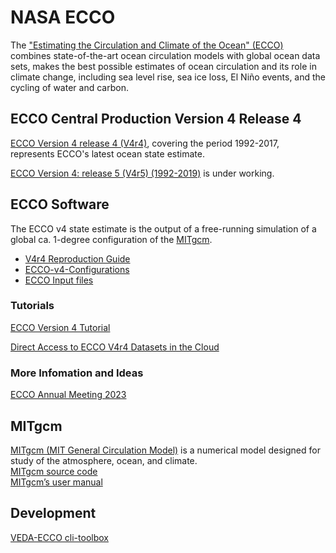 # NASA ECCO
The ["Estimating the Circulation and Climate of the Ocean" (ECCO)](https://ecco-group.org/) combines state-of-the-art ocean circulation models with global ocean data sets, makes the best possible estimates of ocean circulation and its role in climate change, including sea level rise, sea ice loss, El Niño events, and the cycling of water and carbon.

## ECCO Central Production Version 4 Release 4
[ECCO Version 4 release 4 (V4r4)](https://ecco-group.org/products-ECCO-V4r4.htm), covering the period 1992-2017, represents ECCO's latest ocean state estimate.

[ECCO Version 4: release 5 (V4r5) (1992-2019)](https://ecco.jpl.nasa.gov/drive/files/Version4/Release5/) is under working.  
## ECCO Software 
The ECCO v4 state estimate is the output of a free-running simulation of a global ca. 1-degree configuration of the [MITgcm](http://mitgcm.org/).
* [V4r4 Reproduction Guide](https://ecco-group.org/docs/v4r4_reproduction_howto.pdf) 
* [ECCO-v4-Configurations](https://github.com/ECCO-GROUP/ECCO-v4-Configurations)  
* [ECCO Input files](https://ecco.jpl.nasa.gov/drive/files/Version4/Release4/)  

### Tutorials
[ECCO Version 4 Tutorial](https://ecco-v4-python-tutorial.readthedocs.io/)  

[Direct Access to ECCO V4r4 Datasets in the Cloud](https://podaac.github.io/tutorials/external/ECCO_cloud_direct_access_s3.html)

### More Infomation and Ideas
[ECCO Annual Meeting 2023](https://ecco-group.org/updates-more.htm?id=47) 

## MITgcm
[MITgcm (MIT General Circulation Model)](http://mitgcm.org/) is a numerical model designed for study of the atmosphere, ocean, and climate.  
[MITgcm source code](https://github.com/MITgcm/MITgcm)  
[MITgcm’s user manual](https://mitgcm.readthedocs.io/en/latest/)  

## Development
[VEDA-ECCO cli-toolbox](https://github.com/NASA-IMPACT/veda-research-playground/tree/main/veda-cli)
